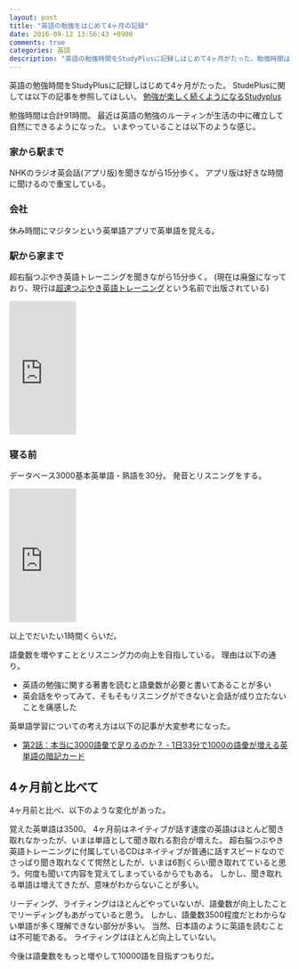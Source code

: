 ```yaml
---
layout: post
title: "英語の勉強をはじめて4ヶ月の記録"
date: 2016-09-12 13:56:43 +0900
comments: true
categories: 英語
description: "英語の勉強時間をStudyPlusに記録しはじめて4ヶ月がたった。勉強時間は合計91時間。最近は英語の勉強のルーティンが生活の中に確立して自然にできるようになった。いまやっていることは以下のような感じ。"
---
```


英語の勉強時間をStudyPlusに記録しはじめて4ヶ月がたった。
StudePlusに関しては以下の記事を参照してほしい。
[勉強が楽しく続くようになるStudyplus](/blog/2016/05/04/introduce-studyplus/)

勉強時間は合計91時間。
最近は英語の勉強のルーティンが生活の中に確立して自然にできるようになった。
いまやっていることは以下のような感じ。

### 家から駅まで

NHKのラジオ英会話(アプリ版)を聞きながら15分歩く。
アプリ版は好きな時間に聞けるので重宝している。

### 会社

休み時間にマジタンという英単語アプリで英単語を覚える。

### 駅から家まで

超右脳つぶやき英語トレーニングを聞きながら15分歩く。
(現在は廃盤になっており、現行は<a  href="https://www.amazon.co.jp/gp/product/4862801315/ref=as_li_qf_sp_asin_tl?ie=UTF8&camp=247&creative=1211&creativeASIN=4862801315&linkCode=as2&tag=syoyama-22">超速つぶやき英語トレーニング</a><img src="http://ir-jp.amazon-adsystem.com/e/ir?t=syoyama-22&l=as2&o=9&a=4862801315" width="1" height="1" border="0" alt="" style="border:none !important; margin:0px !important;" />という名前で出版されている)

<iframe src="https://rcm-fe.amazon-adsystem.com/e/cm?t=syoyama-22&o=9&p=8&l=as1&asins=4862801315&ref=qf_sp_asin_til&fc1=000000&IS2=1&lt1=_blank&m=amazon&lc1=0000FF&bc1=000000&bg1=FFFFFF&f=ifr" style="width:120px;height:240px;" scrolling="no" marginwidth="0" marginheight="0" frameborder="0"></iframe>

### 寝る前

データベース3000基本英単語・熟語を30分。
発音とリスニングをする。

<iframe src="https://rcm-fe.amazon-adsystem.com/e/cm?t=syoyama-22&o=9&p=8&l=as1&asins=4342012952&ref=tf_til&fc1=000000&IS2=1&lt1=_blank&m=amazon&lc1=0000FF&bc1=000000&bg1=FFFFFF&f=ifr" style="width:120px;height:240px;" scrolling="no" marginwidth="0" marginheight="0" frameborder="0"></iframe>

以上でだいたい1時間くらいだ。

語彙数を増やすこととリスニング力の向上を目指している。
理由は以下の通り。

- 英語の勉強に関する著書を読むと語彙数が必要と書いてあることが多い
- 英会話をやってみて、そもそもリスニングができないと会話が成り立たないことを痛感した

英単語学習についての考え方は以下の記事が大変参考になった。

* [第2話：本当に3000語彙で足りるのか？ - 1日33分で1000の語彙が増える英単語の暗記カード](http://eitango-anki.com/%E7%AC%AC2%E8%A9%B1%EF%BC%9A%E6%9C%AC%E5%BD%93%E3%81%AB3000%E8%AA%9E%E5%BD%99%E3%81%A7%E8%B6%B3%E3%82%8A%E3%82%8B%E3%81%AE%E3%81%8B%EF%BC%9F/)

## 4ヶ月前と比べて

4ヶ月前と比べ、以下のような変化があった。

覚えた英単語は3500。
4ヶ月前はネイティブが話す速度の英語はほとんど聞き取れなかったが、いまは単語として聞き取れる割合が増えた。
超右脳つぶやき英語トレーニングに付属しているCDはネイティブが普通に話すスピードなのでさっぱり聞き取れなくて愕然としたが、いまは6割くらい聞き取れてていると思う。何度も聞いて内容を覚えてしまっているからでもある。
しかし、聞き取れる単語は増えてきたが、意味がわからないことが多い。

リーディング、ライティングはほとんどやっていないが、語彙数が向上したことでリーディングもあがっていると思う。
しかし、語彙数3500程度だとわからない単語が多く理解できない部分が多い。
当然、日本語のように英語を読むことは不可能である。
ライティングはほとんど向上していない。

今後は語彙数をもっと増やして10000語を目指すつもりだ。


